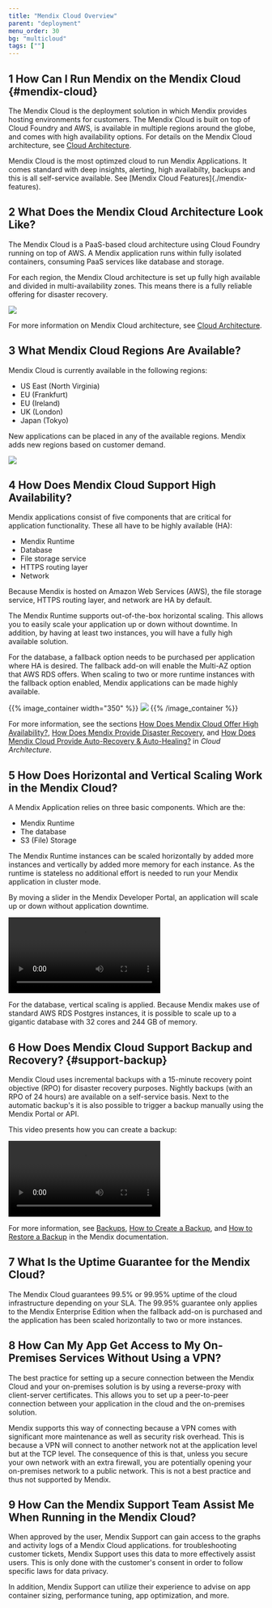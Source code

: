 ```yaml
---
title: "Mendix Cloud Overview"
parent: "deployment"
menu_order: 30
bg: "multicloud"
tags: [""]
---
```


## 1 How Can I Run Mendix on the Mendix Cloud {#mendix-cloud}

The Mendix Cloud is the deployment solution in which Mendix provides hosting environments for customers. The Mendix Cloud is built on top of Cloud Foundry and AWS, is available in multiple regions around the globe, and comes with high availability options. For details on the Mendix Cloud architecture, see [Cloud Architecture](../enterprise-capabilities/architecture-cloud).

Mendix Cloud is the most optimzed cloud to run Mendix Applications. It comes standard with deep insights, alerting, high availabilty, backups and this is all self-service available. See [Mendix Cloud Features]{./mendix-features).

## 2 What Does the Mendix Cloud Architecture Look Like?

The Mendix Cloud is a PaaS-based cloud architecture using Cloud Foundry running on top of AWS. A Mendix application runs within fully isolated containers, consuming PaaS services like database and storage.

For each region, the Mendix Cloud architecture is set up fully high available and divided in multi-availability zones. This means there is a fully reliable offering for disaster recovery.

![](attachments/figure-7-mendix-cloud-deployment-architecture.png)

For more information on Mendix Cloud architecture, see [Cloud Architecture](../enterprise-capabilities/architecture-cloud).

## 3 What Mendix Cloud Regions Are Available?

Mendix Cloud is currently available in the following regions:

* US East (North Virginia)
* EU (Frankfurt)
* EU (Ireland)
* UK (London)
* Japan (Tokyo)

New applications can be placed in any of the available regions. Mendix adds new regions based on customer demand.

![](attachments/mx-cloud-regions.png)

## 4 How Does Mendix Cloud Support High Availability?

Mendix applications consist of five components that are critical for application functionality. These all have to be highly available (HA):

* Mendix Runtime
* Database
* File storage service
* HTTPS routing layer
* Network

Because Mendix is hosted on Amazon Web Services (AWS), the file storage service, HTTPS routing layer, and network are HA by default.

The Mendix Runtime supports out-of-the-box horizontal scaling. This allows you to easily scale your application up or down without downtime. In addition, by having at least two instances, you will have a fully high available solution.

For the database, a fallback option needs to be purchased per application where HA is desired. The fallback add-on will enable the Multi-AZ option that AWS RDS offers. When scaling to two or more runtime instances with the fallback option enabled, Mendix applications can be made highly available.

{{% image_container width="350" %}}
![](attachments/mx-ha.png)
{{% /image_container %}}

For more information, see the sections [How Does Mendix Cloud Offer High Availability?](../enterprise-capabilities/architecture-cloud#cloud-ha), [How Does Mendix Provide Disaster Recovery](../enterprise-capabilities/architecture-cloud#cloud-dr), and [How Does Mendix Cloud Provide Auto-Recovery & Auto-Healing?](../enterprise-capabilities/architecture-cloud#cloud-ar) in *Cloud Architecture*.

## 5 How Does Horizontal and Vertical Scaling Work in the Mendix Cloud?

A Mendix Application relies on three basic components. Which are the:

* Mendix Runtime
* The database
* S3 (File) Storage

The Mendix Runtime instances can be scaled horizontally by added more instances and vertically by added more memory for each instance. As the runtime is stateless no additional effort is needed to run your Mendix application in cluster mode.

By moving a slider in the Mendix Developer Portal, an application will scale up or down without application downtime.

<video controls src="attachments/OA_ScalingEnvironments-1.mp4">VIDEO</video>

For the database, vertical scaling is applied. Because Mendix makes use of standard AWS RDS Postgres instances, it is possible to scale up to a gigantic database with 32 cores and 244 GB of memory.

## 6 How Does Mendix Cloud Support Backup and Recovery? {#support-backup}

Mendix Cloud uses incremental backups with a 15-minute recovery point objective (RPO) for disaster recovery purposes. Nightly backups (with an RPO of 24 hours) are available on a self-service basis. Next to the automatic backup's it is also possible to trigger a backup manually using the Mendix Portal or API.

This video presents how you can create a backup:

<video controls src="attachments/CreateBackup.mp4">VIDEO</video>

For more information, see [Backups](https://docs.mendix.com/developerportal/operate/backups), [How to Create a Backup](https://docs.mendix.com/developerportal/howto/how-to-create-backup), and [How to Restore a Backup](https://docs.mendix.com/developerportal/howto/how-to-restore-a-backup) in the Mendix documentation.

## 7 What Is the Uptime Guarantee for the Mendix Cloud?

The Mendix Cloud guarantees 99.5% or 99.95% uptime of the cloud infrastructure depending on your SLA. The 99.95% guarantee only applies to the Mendix Enterprise Edition when the fallback add-on is purchased and the application has been scaled horizontally to two or more instances.

## 8 How Can My App Get Access to My On-Premises Services Without Using a VPN?

The best practice for setting up a secure connection between the Mendix Cloud and your on-premises solution is by using a reverse-proxy with client-server certificates. This allows you to set up a peer-to-peer connection between your application in the cloud and the on-premises solution.

Mendix supports this way of connecting because a VPN comes with significant more maintenance as well as security risk overhead. This is because a VPN will connect to another network not at the application level but at the TCP level. The consequence of this is that, unless you secure your own network with an extra firewall, you are potentially opening your on-premises network to a public network. This is not a best practice and thus not supported by Mendix.

## 9 How Can the Mendix Support Team Assist Me When Running in the Mendix Cloud?

When approved by the user, Mendix Support can gain access to the graphs and activity logs of a Mendix Cloud applications. for troubleshooting customer tickets, Mendix Support uses this data to more effectively assist users. This is only done with the customer's consent in order to follow specific laws for data privacy.

In addition, Mendix Support can utilize their experience to advise on app container sizing, performance tuning, app optimization, and more.
